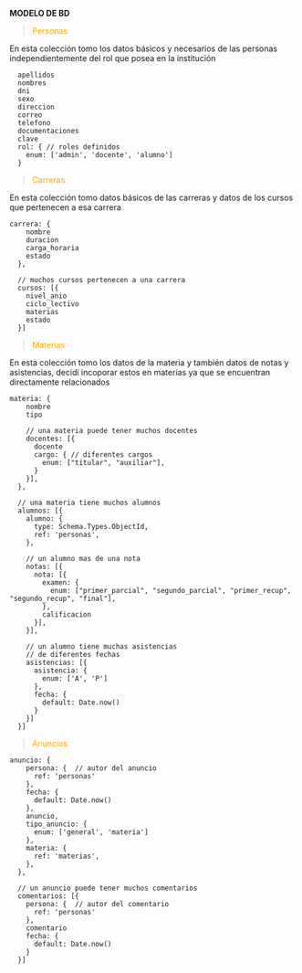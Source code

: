**MODELO DE BD**
  
  
><span style="color: orange">Personas</span>
  
En esta colección tomo los datos básicos y necesarios de las personas independientemente del rol que posea en la institución
  
````
  apellidos
  nombres
  dni
  sexo
  direccion
  correo
  telefono
  documentaciones
  clave
  rol: { // roles definidos
    enum: ['admin', 'docente', 'alumno']
  }
````
  
><span style="color: orange">Carreras</span>
  
En esta colección tomo datos básicos de las carreras y datos de los cursos que pertenecen a esa carrera
  
````
carrera: {
    nombre
    duracion
    carga_horaria
    estado
  },
  
  // muchos cursos pertenecen a una carrera
  cursos: [{
    nivel_anio
    ciclo_lectivo
    materias
    estado
  }]
````
  
><span style="color: orange">Materias</span>
  
En esta colección tomo los datos de la materia y también datos de notas y asistencias, decidí incoporar estos en materias ya que se encuentran directamente relacionados
  
````
materia: {
    nombre
    tipo
  
    // una materia puede tener muchos docentes
    docentes: [{ 
      docente
      cargo: { // diferentes cargos
        enum: ["titular", "auxiliar"],
      }
    }],
  },
  
  // una materia tiene muchos alumnos
  alumnos: [{
    alumno: {
      type: Schema.Types.ObjectId,
      ref: 'personas',
    },
  
    // un alumno mas de una nota
    notas: [{
      nota: [{
        examen: {
          enum: ["primer_parcial", "segundo_parcial", "primer_recup", "segundo_recup", "final"],
        },
        calificacion
      }],
    }],
  
    // un alumno tiene muchas asistencias
    // de diferentes fechas
    asistencias: [{
      asistencia: {
        enum: ['A', 'P']
      },
      fecha: {
        default: Date.now()
      }
    }]
  }]
````
  
><span style="color: orange">Anuncios</span>
  
````
anuncio: {
    persona: {  // autor del anuncio
      ref: 'personas'
    },
    fecha: {
      default: Date.now()
    },
    anuncio,
    tipo_anuncio: {
      enum: ['general', 'materia']
    },
    materia: {
      ref: 'materias',
    },
  },
  
  // un anuncio puede tener muchos comentarios
  comentarios: [{
    persona: {  // autor del comentario
      ref: 'personas'
    },
    comentario
    fecha: {
      default: Date.now()
    }
  }]
````
  
